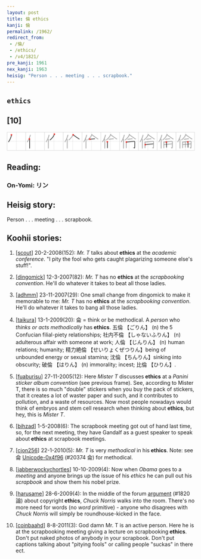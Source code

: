 ```yaml
---
layout: post
title: 倫 ethics
kanji: 倫
permalink: /1962/
redirect_from:
 - /倫/
 - /ethics/
 - /v4/1821/
pre_kanji: 1961
nex_kanji: 1963
heisig: "Person . . . meeting . . . scrapbook."
---
```


## `ethics`

## [10]

<div class="stroke"><img src="../images/E580AB.png" /></div>

## Reading:

### On-Yomi: リン

## Heisig story:

Person . . . meeting . . . scrapbook.

## Koohii stories:

1) [<a href="http://kanji.koohii.com/profile/scout">scout</a>] 20-2-2008(152): <em>Mr. T</em> talks about<strong> ethics</strong> at the <em>academic conference</em>. &quot;I pity the fool who gets caught plagarizing someone else&#039;s stuff!&quot;.

2) [<a href="http://kanji.koohii.com/profile/dingomick">dingomick</a>] 12-3-2007(82): <em>Mr. T</em> has no <strong>ethics</strong> at the <em>scrapbooking convention</em>. He&#039;ll do whatever it takes to beat all those ladies.

3) [<a href="http://kanji.koohii.com/profile/adhmm">adhmm</a>] 23-11-2007(29): One small change from dingomick to make it memorable to me: <em>Mr. T</em> has no <strong>ethics</strong> at the <em>scrapbooking convention</em>. He&#039;ll do whatever it takes to bang all those ladies.

4) [<a href="http://kanji.koohii.com/profile/taikura">taikura</a>] 13-1-2009(20): 侖 = think or be methodical. A <em>person</em> who <em>thinks or acts methodically</em> has<strong> ethics</strong>. 五倫 【ごりん】 (n) the 5 Confucian filial-piety relationships; 社内不倫 【しゃないふりん】 (n) adulterous affair with someone at work; 人倫 【じんりん】 (n) human relations; humanity; 精力絶倫 【せいりょくぜつりん】being of unbounded energy or sexual stamina; 沈倫 【ちんりん】sinking into obscurity; 破倫 【はりん】 (n) immorality; incest; 比倫 【ひりん】.

5) [<a href="http://kanji.koohii.com/profile/fuaburisu">fuaburisu</a>] 27-11-2005(12): Here <em>Mister T</em> discusses<strong> ethics</strong> at a <em>Panini sticker album convention</em> (see previous frame). See, according to Mister T, there is so much &quot;double&quot; stickers when you buy the pack of stickers, that it creates a lot of waster paper and such, and it contributes to pollution, and a waste of resources. Now most people nowadays would think of embryos and stem cell research when thinking about<strong> ethics</strong>, but hey, this is <em>Mister T</em>.

6) [<a href="http://kanji.koohii.com/profile/bihzad">bihzad</a>] 1-5-2008(6): The scrapbook meeting got out of hand last time, so, for the next meeting, they have Gandalf as a guest speaker to speak about<strong> ethics</strong> at scrapbook meetings.

7) [<a href="http://kanji.koohii.com/profile/cjon256">cjon256</a>] 22-1-2010(5): <em>Mr. T</em> is very <em>methodical</em> in his<strong> ethics</strong>. Note: see 侖 <a href="../20374">Unicode-0x4f96</a> (#20374 侖) for methodical.

8) [<a href="http://kanji.koohii.com/profile/jabberwockychortles">jabberwockychortles</a>] 10-10-2009(4): Now when <em>Obama</em> goes to a <em>meeting</em> and anyone brings up the issue of his <em>ethics</em> he can pull out his <em>scrapbook</em> and show them his nobel prize.

9) [<a href="http://kanji.koohii.com/profile/harusame">harusame</a>] 28-6-2009(4): In the middle of the forum <a href="../1820">argument</a> (#1820 論) about copyright<strong> ethics</strong>, <em>Chuck Norris</em> walks into the room. There&#039;s no more need for words (no <em>word</em> primitive) - anyone who disagrees with <em>Chuck Norris</em> will simply be roundhouse-kicked in the face.

10) [<a href="http://kanji.koohii.com/profile/coinbaahd">coinbaahd</a>] 8-8-2011(3): God damn Mr. T is an active person. Here he is at the scrapbooking meeting giving a lecture on scrapbooking<strong> ethics</strong>. Don&#039;t put naked photos of anybody in your scrapbook. Don&#039;t put captions talking about &quot;pitying fools&quot; or calling people &quot;suckas&quot; in there ect.
